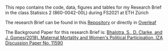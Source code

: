 This repo contains the code, data, figures and tables for my Research Brief in the class Statisics 2 (860-0042-00L) during FS2021 at ETH Zürich

The research Brief can be found in this [Repository](https://github.com/felanders/Statistics-2-Research-Brief-Latex) or directly in [Overleaf](https://www.overleaf.com/read/kpgnjrfcmxnj)

The Background  Paper for this research Brief is: [Bhalotra, S.,  D. Clarke,  and J. Gomes(2018). Maternal  Mortality  and  Women's Political Participation. IZA Discussion Paper No. 11590](https://doi.org/10.1101/19000570)
